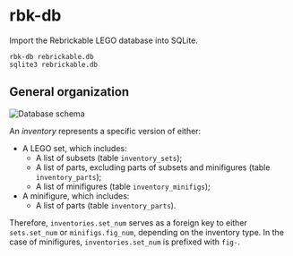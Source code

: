 # rbk-db

Import the Rebrickable LEGO database into SQLite.

```shell
rbk-db rebrickable.db
sqlite3 rebrickable.db
```

## General organization

![Database schema](https://rebrickable.com/static/img/diagrams/downloads_schema_v3.png)

An *inventory* represents a specific version of either:
* A LEGO set, which includes:
  - A list of subsets (table `inventory_sets`);
  - A list of parts, excluding parts of subsets and minifigures (table `inventory_parts`);
  - A list of minifigures (table `inventory_minifigs`);
* A minifigure, which includes:
  - A list of parts (table `inventory_parts`).

Therefore, `inventories.set_num` serves as a foreign key to either `sets.set_num` or `minifigs.fig_num`, depending on the inventory type.
In the case of minifigures, `inventories.set_num` is prefixed with `fig-`.
